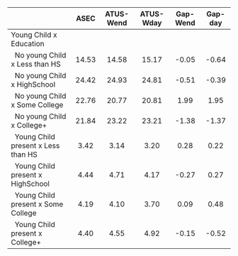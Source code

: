 
|                      |         ASEC |    ATUS-Wend |    ATUS-Wday |     Gap-Wend |      Gap-day |
| -------------------- | :----------: | :----------: | :----------: | :----------: | :----------: |
| Young Child x Education |              |              |              |              |              |
| &nbsp;&nbsp;No young Child x Less than HS |        14.53 |        14.58 |        15.17 |        -0.05 |        -0.64 |
| &nbsp;&nbsp;No young Child x HighSchool |        24.42 |        24.93 |        24.81 |        -0.51 |        -0.39 |
| &nbsp;&nbsp;No young Child x Some College |        22.76 |        20.77 |        20.81 |         1.99 |         1.95 |
| &nbsp;&nbsp;No young Child x College+ |        21.84 |        23.22 |        23.21 |        -1.38 |        -1.37 |
| &nbsp;&nbsp;Young Child present x Less than HS |         3.42 |         3.14 |         3.20 |         0.28 |         0.22 |
| &nbsp;&nbsp;Young Child present x HighSchool |         4.44 |         4.71 |         4.17 |        -0.27 |         0.27 |
| &nbsp;&nbsp;Young Child present x Some College |         4.19 |         4.10 |         3.70 |         0.09 |         0.48 |
| &nbsp;&nbsp;Young Child present x College+ |         4.40 |         4.55 |         4.92 |        -0.15 |        -0.52 |

